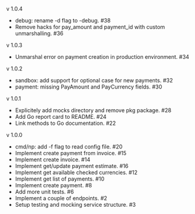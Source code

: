 v 1.0.4
  - debug: rename -d flag to -debug. #38
  - Remove hacks for pay_amount and payment_id with custom unmarshalling. #36

v 1.0.3
  - Unmarshal error on payment creation in production environment. #34

v 1.0.2
  - sandbox: add support for optional case for new payments. #32
  - payment: missing PayAmount and PayCurrency fields. #30

v 1.0.1
  - Explicitely add mocks directory and remove pkg package. #28
  - Add Go report card to README. #24
  - Link methods to Go documentation. #22

v 1.0.0
  - cmd/np: add -f flag to read config file. #20
  - Implement create payment from invoice. #15
  - Implement create invoice. #14
  - Implement get/update payment estimate. #16
  - Implement get available checked currencies. #12
  - Implement get list of payments. #10
  - Implement create payment. #8
  - Add more unit tests. #6
  - Implement a couple of endpoints. #2
  - Setup testing and mocking service structure. #3
